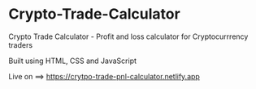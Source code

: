 # Crypto-Trade-Calculator
Crypto Trade Calculator - Profit and loss calculator for Cryptocurrrency traders

Built using HTML, CSS and JavaScript

Live on ==> https://crytpo-trade-pnl-calculator.netlify.app

